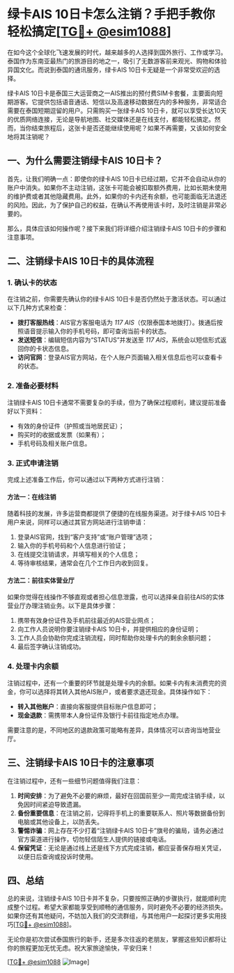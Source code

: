 # 绿卡AIS 10日卡怎么注销？手把手教你轻松搞定[[TG💪+ @esim1088](https://t.me/s/esim1088)]

在如今这个全球化飞速发展的时代，越来越多的人选择到国外旅行、工作或学习。泰国作为东南亚最热门的旅游目的地之一，吸引了无数游客前来观光、购物和体验异国文化。而说到泰国的通讯服务，绿卡AIS 10日卡无疑是一个非常受欢迎的选择。

绿卡AIS 10日卡是泰国三大运营商之一AIS推出的预付费SIM卡套餐，主要面向短期游客。它提供包括语音通话、短信以及高速移动数据在内的多种服务，非常适合需要在泰国短期逗留的用户。只需购买一张绿卡AIS 10日卡，就可以享受长达10天的优质网络连接，无论是导航地图、社交媒体还是在线支付，都能轻松搞定。然而，当你结束旅程后，这张卡是否还能继续使用呢？如果不再需要，又该如何安全地将其注销呢？

## 一、为什么需要注销绿卡AIS 10日卡？

首先，让我们明确一点：即使你的绿卡AIS 10日卡已经过期，它并不会自动从你的账户中消失。如果你不主动注销，这张卡可能会被扣取额外费用，比如长期未使用的维护费或者其他隐藏费用。此外，如果你的卡内还有余额，也可能面临无法退还的风险。因此，为了保护自己的权益，在确认不再使用该卡时，及时注销是非常必要的。

那么，具体应该如何操作呢？接下来我们将详细介绍注销绿卡AIS 10日卡的步骤和注意事项。

## 二、注销绿卡AIS 10日卡的具体流程

### 1. 确认卡的状态

在注销之前，你需要先确认你的绿卡AIS 10日卡是否仍然处于激活状态。可以通过以下几种方式来检查：

- **拨打客服热线**：AIS官方客服电话为 *117 AIS*（仅限泰国本地拨打）。拨通后按照语音提示输入你的手机号码，即可查询当前卡的状态。
- **发送短信**：编辑短信内容为“STATUS”并发送至 *117 AIS*，系统会以短信形式返回你的卡状态信息。
- **访问官网**：登录AIS官方网站，在个人账户页面输入相关信息后也可以查看卡的状态。

### 2. 准备必要材料

注销绿卡AIS 10日卡通常不需要复杂的手续，但为了确保过程顺利，建议提前准备好以下资料：
- 有效的身份证件（护照或当地居民证）；
- 购买时的收据或发票（如果有）；
- 手机号码及相关账户信息。

### 3. 正式申请注销

完成上述准备工作后，你可以通过以下两种方式进行注销：

#### 方法一：在线注销

随着科技的发展，许多运营商都提供了便捷的在线服务渠道。对于绿卡AIS 10日卡用户来说，同样可以通过其官方网站进行注销申请：

1. 登录AIS官网，找到“客户支持”或“账户管理”选项；
2. 输入你的手机号码和个人信息进行验证；
3. 在线提交注销请求，并填写相关的个人信息；
4. 等待审核结果，通常会在几个工作日内收到回复。

#### 方法二：前往实体营业厅

如果你觉得在线操作不够直观或者担心信息泄露，也可以选择亲自前往AIS的实体营业厅办理注销业务。以下是具体步骤：

1. 携带有效身份证件及手机前往最近的AIS营业网点；
2. 向工作人员说明你要注销绿卡AIS 10日卡，并提供相应的身份证明；
3. 工作人员会协助你完成注销流程，同时帮助你处理卡内的剩余余额问题；
4. 最后签字确认注销成功。

### 4. 处理卡内余额

注销过程中，还有一个重要的环节就是处理卡内的余额。如果卡内有未消费完的资金，你可以选择将其转入其他AIS账户，或者要求退还现金。具体操作如下：

- **转入其他账户**：直接向客服提供目标账户信息即可；
- **现金退款**：需携带本人身份证件及银行卡前往指定地点办理。

需要注意的是，不同地区的退款政策可能略有差异，具体情况可以咨询当地营业厅。

## 三、注销绿卡AIS 10日卡的注意事项

在注销过程中，还有一些细节问题值得我们注意：

1. **时间安排**：为了避免不必要的麻烦，最好在回国前至少一周完成注销手续，以免因时间紧迫导致遗漏。
2. **备份重要信息**：在注销之前，记得将手机上的重要联系人、照片等数据备份到电脑或其他设备上，以防丢失。
3. **警惕诈骗**：网上存在不少打着“注销绿卡AIS 10日卡”旗号的骗局，请务必通过官方渠道进行操作，切勿轻信陌生人提供的链接或电话。
4. **保留凭证**：无论是通过线上还是线下方式完成注销，都应妥善保存相关凭证，以便日后查询或投诉时使用。

## 四、总结

总的来说，注销绿卡AIS 10日卡并不复杂，只要按照正确的步骤执行，就能顺利完成整个过程。希望大家都能享受到顺畅的通信服务，同时避免不必要的经济损失。如果你还有其他疑问，不妨加入我们的交流群组，与其他用户一起探讨更多实用技巧[[TG💪+ @esim1088](https://t.me/s/esim1088)]。

无论你是初次尝试泰国旅行的新手，还是多次往返的老朋友，掌握这些知识都将让你的旅程更加无忧无虑。祝大家旅途愉快，平安归来！

[[TG💪+ @esim1088](https://t.me/s/esim1088) ![Image](https://i.postimg.cc/4NQfJmqS/Snipaste-2025-05-13-00-14-12.png)]